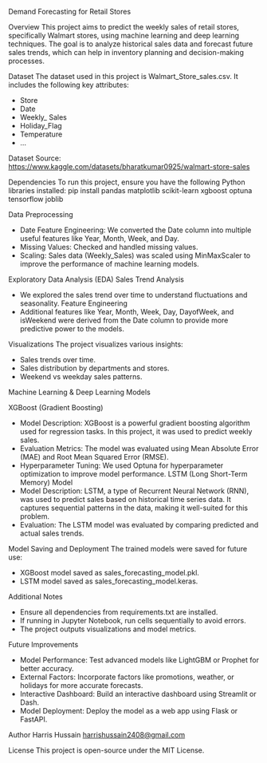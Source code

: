 Demand Forecasting for Retail Stores

Overview
This project aims to predict the weekly sales of retail stores, specifically Walmart stores, using machine learning and deep learning techniques. The goal is to analyze historical sales data and forecast future sales trends, which can help in inventory planning and decision-making processes.

Dataset
The dataset used in this project is Walmart_Store_sales.csv. It includes the following key attributes:
* Store
* Date
* Weekly_ Sales
* Holiday_Flag
* Temperature
* …

Dataset Source: https://www.kaggle.com/datasets/bharatkumar0925/walmart-store-sales

Dependencies
To run this project, ensure you have the following Python libraries installed:
pip install pandas matplotlib scikit-learn xgboost optuna tensorflow joblib

Data Preprocessing
* Date Feature Engineering: We converted the Date column into multiple useful features like Year, Month, Week, and Day.
* Missing Values: Checked and handled missing values.
* Scaling: Sales data (Weekly_Sales) was scaled using MinMaxScaler to improve the performance of machine learning models.

Exploratory Data Analysis (EDA)
Sales Trend Analysis
* We explored the sales trend over time to understand fluctuations and seasonality.
Feature Engineering
* Additional features like Year, Month, Week, Day, DayofWeek, and isWeekend were derived from the Date column to provide more predictive power to the models.

Visualizations
The project visualizes various insights:
* Sales trends over time.
* Sales distribution by departments and stores.
* Weekend vs weekday sales patterns.

Machine Learning & Deep Learning Models

XGBoost (Gradient Boosting)
* Model Description: XGBoost is a powerful gradient boosting algorithm used for regression tasks. In this project, it was used to predict weekly sales.
* Evaluation Metrics: The model was evaluated using Mean Absolute Error (MAE) and Root Mean Squared Error (RMSE).
* Hyperparameter Tuning: We used Optuna for hyperparameter optimization to improve model performance.
LSTM (Long Short-Term Memory) Model
* Model Description: LSTM, a type of Recurrent Neural Network (RNN), was used to predict sales based on historical time series data. It captures sequential patterns in the data, making it well-suited for this problem.
* Evaluation: The LSTM model was evaluated by comparing predicted and actual sales trends.

Model Saving and Deployment
The trained models were saved for future use:
* XGBoost model saved as sales_forecasting_model.pkl.
* LSTM model saved as sales_forecasting_model.keras.

Additional Notes
* Ensure all dependencies from requirements.txt are installed.
* If running in Jupyter Notebook, run cells sequentially to avoid errors.
* The project outputs visualizations and model metrics.

Future Improvements
* Model Performance: Test advanced models like LightGBM or Prophet for better accuracy.
* External Factors: Incorporate factors like promotions, weather, or holidays for more accurate forecasts.
* Interactive Dashboard: Build an interactive dashboard using Streamlit or Dash.
* Model Deployment: Deploy the model as a web app using Flask or FastAPI.

Author
Harris Hussain harrishussain2408@gmail.com

License
This project is open-source under the MIT License.


